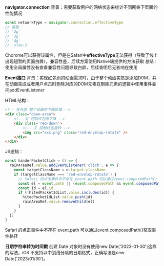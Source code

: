 **navigator.connection**
背景：需要获取用户的网络状态来统计不同网络下页面的性能情况
```js
const networkType = navigator.connection.effectiveType
// 类型：
// '2g'
// '3g'
// '4g'
// 'slow-2'
```
Chorome可以获得该属性，但是在Safari中**effectiveType**无法获得（导致了线上出现短暂的页面白屏），兼容性差，后续方案使用Native端提供的方法获取
总结：使用全局属性没有查看兼容性问题导致白屏，后续查明后无影响在使用

**Event接口**
背景：实现红包雨的动画需求时，由于整个动画实质是添加DOM，并在动画完成或者用户点击时删除对应的DOM元素在删除元素的逻辑中使用事件委托addEventListener

HTML结构：
```html
<!-- 在外层 整个动画的下降区域 -->
<div class="down-area">
    <!-- 父 控制红包雨下降 -->
    <div class='red-down'>
        <!-- 子 控制红包旋转 -->
        <img src="xxx.png" class="red-envelop-rotate" />
    </div>
</div>
```
JS逻辑：
```js
const handerPacketClick = () => {
  rainAreaRef.value.addEventListener('click', e => {
    const targetClassName = e.target.className
    if (targetClassName === 'red-envelop-rotate') {
      // Safari 的点击事件中不存在 event.path 可以通过event.composedPath()
      const el = event.path || (event.composedPath && event.composedPath());
      const id = el.id
      if (!hitedPacketIdList.value.includes(id)) {
        hitedPacketIdList.value.push(id)
        rainAreaRef.value.removeChild(el)
      }
    }
  })
}
```
Safari 的点击事件中不存在 event.path 可以通过event.composedPath()获取事件路径

**日期字符串转为时间戳**
创建 Date 对象时没有使用new Date('2023-01-30')这样的写法，iOS 不支持以中划线分隔的日期格式，正确写法是new Date('2023/01/30')。
